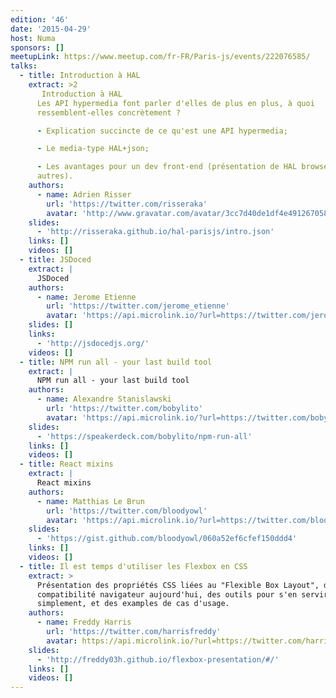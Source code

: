 ```yaml
---
edition: '46'
date: '2015-04-29'
host: Numa
sponsors: []
meetupLink: https://www.meetup.com/fr-FR/Paris-js/events/222076585/
talks:
  - title: Introduction à HAL
    extract: >2
       Introduction à HAL
      Les API hypermedia font parler d'elles de plus en plus, à quoi
      ressemblent-elles concrètement ?

      - Explication succincte de ce qu'est une API hypermedia;

      - Le media-type HAL+json;

      - Les avantages pour un dev front-end (présentation de HAL browser entre
      autres).
    authors:
      - name: Adrien Risser
        url: 'https://twitter.com/risseraka'
        avatar: 'http://www.gravatar.com/avatar/3cc7d40de1df4e4912670585240712d3'
    slides:
      - 'http://risseraka.github.io/hal-parisjs/intro.json'
    links: []
    videos: []
  - title: JSDoced
    extract: |
      JSDoced
    authors:
      - name: Jerome Etienne
        url: 'https://twitter.com/jerome_etienne'
        avatar: 'https://api.microlink.io/?url=https://twitter.com/jerome_etienne&embed=image.url'
    slides: []
    links:
      - 'http://jsdocedjs.org/'
    videos: []
  - title: NPM run all - your last build tool
    extract: |
      NPM run all - your last build tool
    authors:
      - name: Alexandre Stanislawski
        url: 'https://twitter.com/bobylito'
        avatar: 'https://api.microlink.io/?url=https://twitter.com/bobylito&embed=image.url'
    slides:
      - 'https://speakerdeck.com/bobylito/npm-run-all'
    links: []
    videos: []
  - title: React mixins
    extract: |
      React mixins
    authors:
      - name: Matthias Le Brun
        url: 'https://twitter.com/bloodyowl'
        avatar: 'https://api.microlink.io/?url=https://twitter.com/bloodyowl&embed=image.url'
    slides:
      - 'https://gist.github.com/bloodyowl/060a52ef6cfef150ddd4'
    links: []
    videos: []
  - title: Il est temps d'utiliser les Flexbox en CSS
    extract: >
      Présentation des propriétés CSS liées au "Flexible Box Layout", de la
      compatibilité navigateur aujourd'hui, des outils pour s'en servir plus
      simplement, et des examples de cas d'usage.
    authors:
      - name: Freddy Harris
        url: 'https://twitter.com/harrisfreddy'
        avatar: https://api.microlink.io/?url=https://twitter.com/harrisfreddy&embed=image.url
    slides:
      - 'http://freddy03h.github.io/flexbox-presentation/#/'
    links: []
    videos: []
---
```

